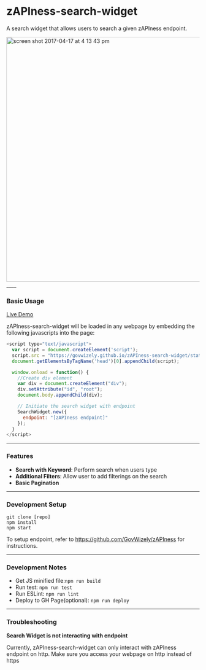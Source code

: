 # zAPIness-search-widget

A search widget that allows users to search a given zAPIness endpoint.

<img width="638" alt="screen shot 2017-04-17 at 4 13 43 pm" src="https://cloud.githubusercontent.com/assets/21019282/25083294/dd33c8d2-2388-11e7-9cb7-18e6a25736b4.png">
____


### Basic Usage

[Live Demo](http://zapi-widget.herokuapp.com/)

zAPIness-search-widget will be loaded in any webpage by embedding the following javascripts into the page:

```javascript
<script type="text/javascript">
  var script = document.createElement('script');
  script.src = "https://govwizely.github.io/zAPIness-search-widget/static/js/main.fdfe92ee.js";
  document.getElementsByTagName('head')[0].appendChild(script);

  window.onload = function() {
    //Create div element
    var div = document.createElement("div");
    div.setAttribute("id", "root");
    document.body.appendChild(div);

    // Initiate the search widget with endpoint
    SearchWidget.new({
      endpoint: "[zAPIness endpoint]"
    });
  }
</script>
```

---

### Features

* __Search with Keyword__: Perform search when users type
* __Additional Filters__: Allow user to add filterings on the search
* __Basic Pagination__

___

### Development Setup

```
git clone [repo]
npm install
npm start
```

To setup endpoint, refer to https://github.com/GovWizely/zAPIness for instructions.
___

### Development Notes

* Get JS minified file:```npm run build```
* Run test: ```npm run test```
* Run ESLint: ```npm run lint```
* Deploy to GH Page(optional): ```npm run deploy```

___

### Troubleshooting

__Search Widget is not interacting with endpoint__

Currently, zAPIness-search-widget can only interact with zAPIness endpoint on http. Make sure you access your webpage on http instead of https
